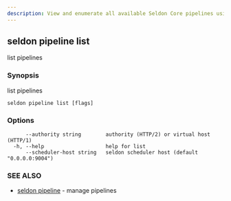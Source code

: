 ```yaml
---
description: View and enumerate all available Seldon Core pipelines using the seldon pipeline list CLI command. This command provides a comprehensive overview of deployed pipelines, their status, and configuration in your Seldon Core environment.
---
```


## seldon pipeline list

list pipelines

### Synopsis

list pipelines

```
seldon pipeline list [flags]
```

### Options

```
      --authority string        authority (HTTP/2) or virtual host (HTTP/1)
  -h, --help                    help for list
      --scheduler-host string   seldon scheduler host (default "0.0.0.0:9004")
```

### SEE ALSO

* [seldon pipeline](seldon_pipeline.md)	 - manage pipelines

